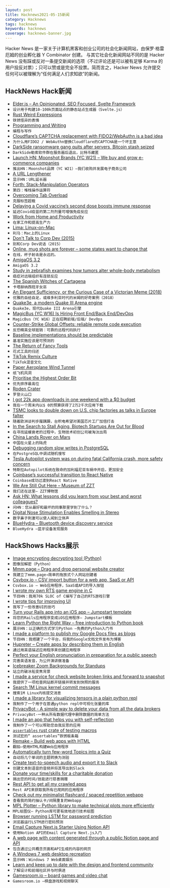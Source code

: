 ```yaml
---
layout: post
title: Hacknews2021-05-15新闻
category: Hacknews
tags: hacknews
keywords: hacknews
coverage: hacknews-banner.jpg
---
```


Hacker News 是一家关于计算机黑客和创业公司的社会化新闻网站，由保罗·格雷厄姆的创业孵化器 Y Combinator 创建。
与其它社会化新闻网站不同的是 Hacker News 没有踩或反对一条提交新闻的选项（不过评论还是可以被有足够 Karma 的用户投反对票）；只可以赞或是完全不投票。简而言之，Hacker News 允许提交任何可以被理解为“任何满足人们求知欲”的新闻。

## HackNews Hack新闻


- [Elder.js – An Opinionated, SEO Focused, Svelte Framework](https://elderguide.com/tech/elderjs/)
- `设计用于构建10-100k页面站点的静态站点生成器（Svelte.js）`
- [Rust Weird Expressions](https://github.com/rust-lang/rust/blob/master/src/test/ui/weird-exprs.rs)
- `铁锈怪异的表情`
- [Programming and Writing](http://antirez.com/news/135)
- `编程与写作`
- [Cloudflare’s CAPTCHA replacement with FIDO2/WebAuthn is a bad idea](https://herrjemand.medium.com/why-cloudflares-captcha-replacement-with-fido2-webauthn-is-a-really-bad-idea-d5487f6c7566)
- `为什么用FIDO2 / WebAuthn替换Cloudflare的CAPTCHA是一个坏主意`
- [DarkSide ransomware gang quits after servers, Bitcoin stash seized](https://krebsonsecurity.com/2021/05/darkside-ransomware-gang-quits-after-servers-bitcoin-stash-seized/)
- `DarkSide勒索软件群在服务器后退出，比特币藏匿`
- [Launch HN: Moonshot Brands (YC W21) – We buy and grow e-commerce companies](item?id=27154309)
- `推出HN：Moonshot品牌（YC W21）–我们收购并发展电子商务公司`
- [A URL Lengthener](https://aaa.aaaaaaaaaaaaaaaaaaaaaaaaaaaaaaaaaaaaaaaaaaaaaaaaaaaaaaaa.com/)
- `显示HN：URL延长器`
- [Forth: Stack-Manipulation Operators](https://www.forth.com/starting-forth/2-stack-manipulation-operators-arithmetic/)
- `第四：堆栈操作运算符`
- [Overcoming Tab Overload](https://www.scs.cmu.edu/news/overcoming-tab-overload)
- `克服标签超载`
- [Delaying a Covid vaccine’s second dose boosts immune response](https://www.nature.com/articles/d41586-021-01299-y)
- `延迟Covid疫苗的第二剂剂量可增强免疫反应`
- [Work from Home and Productivity](https://bfi.uchicago.edu/working-paper/2021-56/)
- `在家工作和提高生产力`
- [Lima: Linux-on-Mac](https://github.com/AkihiroSuda/lima/tree/master)
- `利马：Mac上的Linux`
- [Don't Talk to Corp Dev (2015)](http://www.paulgraham.com/corpdev.html)
- `别和Corp Dev说话（2015）`
- [Online, mug shots are forever – some states want to change that](https://news.yahoo.com/online-mug-shots-forever-states-181700675.html)
- `在线，杯子射击是永远的。`
- [AmigaOS 3.2](https://www.hyperion-entertainment.com/)
- `AmigaOS 3.2`
- [Study in zebrafish examines how tumors alter whole-body metabolism](https://source.wustl.edu/2021/05/cancer-has-ripple-effect-on-distant-tissues/)
- `癌症对远端组织有连锁反应`
- [The Spanish Witches of Cartagena](https://www.historytoday.com/miscellanies/spanish-witches-cartagena)
- `卡塔赫纳西班牙女巫`
- [An Elegant Sufficiency, or the Curious Case of a Victorian Meme (2018)](https://blogs.bl.uk/sound-and-vision/2018/04/an-elegant-sufficiency-or-the-curious-case-of-a-victorian-meme.html)
- `优雅的自给自足，或维多利亚时代的米姆的好奇案例（2018）`
- [Quake3e, a modern Quake III Arena engine](https://github.com/ec-/Quake3e)
- `Quake3e，现代Quake III Arena引擎`
- [MagicBus (YC W16) Is Hiring Front End/Back End/DevOps](item?id=27159629)
- `MagicBus（YC W16）正在招聘前端/后端/ DevOps`
- [Counter-Strike Global Offsets: reliable remote code execution](https://secret.club/2021/05/13/source-engine-rce-join.html)
- `反恐精英全球抵销：可靠的远程代码执行`
- [Baseline implementations should be predictable](https://pvk.ca/Blog/2021/05/14/baseline-implementations-should-be-predictable/)
- `基准实施应该是可预测的`
- [The Return of Fancy Tools](https://macwright.com/2021/03/16/return-of-fancy-tools.html)
- `花式工具的归还`
- [TikTok Remix Culture](https://twitter.com/Iameaschris/status/1391207396979007488)
- `TikTok混音文化`
- [Paper Aeroplane Wind Tunnel](http://jellyandmarshmallows.co.uk/blog/projects/paper-aeroplane-wind-tunnel/)
- `纸飞机风洞`
- [Prioritise the Highest Order Bit](https://commoncog.com/blog/highest-order-bit/)
- `优先排序最高位`
- [Roden Crater](https://rodencrater.com/)
- `罗登火山口`
- [I got 22k app downloads in one weekend with a $0 budget](https://jerseyfonseca.com/blogs/wewatchgrowth)
- `我在一个周末内以$ 0的预算获得了2万2千次应用下载`
- [TSMC looks to double down on U.S. chip factories as talks in Europe falter](https://www.reuters.com/technology/exclusive-tsmc-looks-double-down-us-chip-factories-talks-europe-falter-2021-05-14/)
- `随着欧洲谈判步履蹒跚，台积电希望对美国芯片工厂加倍打击`
- [In the Search to Stall Aging, Biotech Startups Are Out for Blood](https://www.smithsonianmag.com/innovation/in-search-to-stall-aging-biotech-startups-are-out-for-blood-180977728/)
- `在寻找延缓衰老的过程中，生物技术初创公司被淘汰出局`
- [China Lands Rover on Mars](https://www.bbc.com/news/science-environment-57122914)
- `中国在火星上的陆虎`
- [Debugging random slow writes in PostgreSQL](https://iamsafts.com/posts/postgres-gin-performance/)
- `在PostgreSQL中调试随机慢写`
- [Tesla Autopilot system was on during fatal California crash, more safety concern](https://www.washingtonpost.com/technology/2021/05/14/tesla-california-autopilot-crash/)
- `特斯拉Autopilot系统在致命的加利福尼亚车祸中开启，更加安全`
- [Coinbase’s successful transition to React Native](https://blog.coinbase.com/announcing-coinbases-successful-transition-to-react-native-af4c591df971)
- `Coinbase成功过渡到React Native`
- [We Are Still Out Here – Museum of ZZT](https://museumofzzt.com/article/494/we-are-still-out-here)
- `我们还在这里– ZZT博物馆`
- [Ask HN: What lessons did you learn from your best and worst colleagues?](item?id=27161901)
- `问HN：您从最好和最坏的同事那里学到了什么？`
- [Digital Nose Stimulation Enables Smelling in Stereo](https://spectrum.ieee.org/tech-talk/biomedical/bionics/digital-nose-stimulation-enables-smelling-in-stereo)
- `数字鼻子刺激可以使人闻到立体声`
- [BlueHydra – Bluetooth device discovery service](https://github.com/pwnieexpress/blue_hydra)
- `BlueHydra –蓝牙设备发现服务`


## HackShows Hacks展示

- [ Image encrypting decrypting tool (Python)](https://github.com/s3nh/img-cryptor)
- `图像加解密（Python）`
- [ Mmm.page – Drag and drop personal website creator](https://build.mmm.page)
- `我建立了mmm.page→简单的拖放式个人网站创建者`
- [ Csvbox.io – CSV import button for a web app, SaaS or API](https://csvbox.io)
- `Csvbox.io – Web应用程序，SaaS或API的导入按钮`
- [ I wrote my own RTS game engine in C](https://github.com/eduard-permyakov/permafrost-engine)
- `节目HN：我用70k SLOC of C编写了自己的RTS游戏引擎`
- [ I wrote tips for improving UI](https://fifty.user-interface.io/)
- `我写了一些改善UI的技巧`
- [ Turn your Rails app into an iOS app – Jumpstart template](https://jumpstartrails.com/ios)
- `将您的Rails应用程序变成iOS应用程序– Jumpstart模板`
- [ Learn Python the Right Way – free introduction to Python book](https://learnpythontherightway.com)
- `展示HN：以正确的方式学习Python –免费的Python入门书`
- [ I made a platform to publish my Google Docs files as blogs](https://hexo.press)
- `节目HN：我搭建了一个平台，将我的Google文档文件发布为博客`
- [ Hupreter – Create apps by describing them in English](item?id=27142897)
- `通过用英语描述应用程序来创建应用程序`
- [ Perfect your English pronunciation in preparation for a public speech](https://recognizedpronunciation.com)
- `完善英语发音，为公开演讲做准备`
- [ Icebreaker Zoom Backgrounds for Standups](https://www.bored.social/icebreaker-zoom-backgrounds)
- `站立的破冰船变焦背景`
- [ I made a service for check website broken links and forward to snapshot](https://urlfreezer.com)
- `我提供了一项检查网站断开链接并转发到快照的服务`
- [ Search 1M Linux kernel commit messages](https://linux-commits-search.typesense.org/)
- `搜索1M Linux内核提交消息`
- [ I made a library for visualizing tensors in a plain python repl](https://github.com/shawwn/sparkvis)
- `我制作了一个用于在普通python repl中可视化张量的库`
- [ PrivacyBot - A simple way to delete your data from all the data brokers](https://privacybot.io/)
- `PrivacyBot-一种从所有数据代理中删除数据的简单方法`
- [ I made an app that helps you with self-reflection](item?id=27146742)
- `我制作了一个可以帮助您自我反思的应用`
- [ `assertables` rust crate of testing macros](https://github.com/sixarm/assertables-rust-crate)
- `测试宏的“ assertables”铁锈板条箱`
- [ Remake – Build web apps with HTML](https://remaketheweb.com/)
- `翻拍–使用HTML构建Web应用程序`
- [ Automatically turn few-word Topics into a Quiz](https://www.revision.ai/quiz?v)
- `自动将几个单词的主题转换为测验`
- [ Create text-to-speech audio and export it to Slack](https://docs.api.audio/docs/create-an-audio-message-and-share-it-on-slack)
- `创建文本到语音的音频并将其导出到Slack`
- [ Donate your time/skills for a charitable donation](https://onehumanrace.io)
- `捐出您的时间/技能进行慈善捐赠`
- [ Rest API to get all my crawled apps](https://ideasfilter.com/?page=api)
- `Rest API来获取我所有已爬网的应用程序`
- [ Check out my minimalist flashcard / spaced repetition webapp](https://memordo.com/m/123)
- `查看我的简约抽认卡/间隔重复的Webapp`
- [ MPL Plotter – Python library to make technical plots more efficiently](https://github.com/antonlopezr/mpl_plotter)
- `MPL绘图仪– Python库可更有效地进行技术绘图`
- [ Browser running LSTM for password prediction](https://www.qwertycards.com/passwords/passwords.html)
- `浏览器运行LSTM进行密码预测`
- [ Email Capture Next.js Starter Using Notion API](https://github.com/btahir/notion-capture)
- `使用Notion API的Email Capture Next.js入门`
- [ A web page with content generated through a public Notion page and API](https://series.slice.so/playground)
- `包含通过公共概念页面和API生成的内容的网页`
- [ A Windows 7 web desktop recreation](https://desk.glitchy.website)
- `显示HN：Windows 7 Web桌面娱乐`
- [ Learn and keep up to date with the design and frontend community](https://getmabel.app/)
- `了解设计和前端社区并与时俱进`
- [ Gamesroom.io – board games and video chat](https://gamesroom.io)
- `Gamesroom.io –棋盘游戏和视频聊天`

